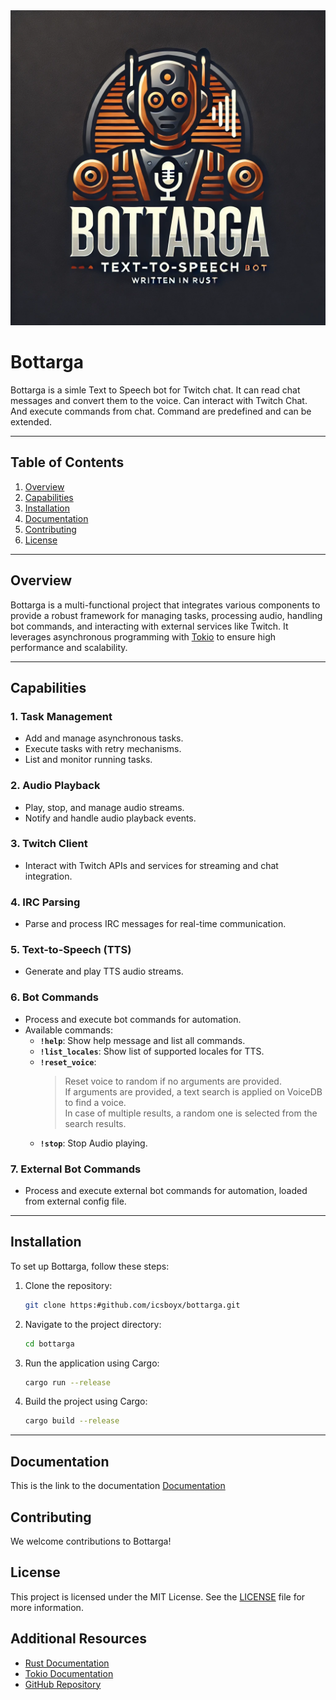 <div style="text-align:center"><img src="assets/img/bottarga.png" /></div>

# Bottarga

Bottarga is a simle Text to Speech bot for Twitch chat.
It can read chat messages and convert them to the voice.
Can interact with Twitch Chat. And execute commands from chat.
Command are predefined and can be extended.

---

## Table of Contents

1. [Overview](#overview)
2. [Capabilities](#capabilities)
3. [Installation](#installation)
4. [Documentation](#documentation)
5. [Contributing](#contributing)
6. [License](#license)

---

## Overview

Bottarga is a multi-functional project that integrates various components to provide a robust framework for managing tasks, processing audio, handling bot commands, and interacting with external services like Twitch. It leverages asynchronous programming with [Tokio](https:#tokio.rs/) to ensure high performance and scalability.

---

## Capabilities

### 1. **Task Management**

- Add and manage asynchronous tasks.
- Execute tasks with retry mechanisms.
- List and monitor running tasks.

### 2. **Audio Playback**

- Play, stop, and manage audio streams.
- Notify and handle audio playback events.

### 3. **Twitch Client**

- Interact with Twitch APIs and services for streaming and chat integration.

### 4. **IRC Parsing**

- Parse and process IRC messages for real-time communication.

### 5. **Text-to-Speech (TTS)**

- Generate and play TTS audio streams.

### 6. **Bot Commands**

- Process and execute bot commands for automation.
- Available commands:
  - **`!help`**: Show help message and list all commands.
  - **`!list_locales`**: Show list of supported locales for TTS.
  - **`!reset_voice`**:
    > Reset voice to random if no arguments are provided.  
    > If arguments are provided, a text search is applied on VoiceDB to find a voice.  
    > In case of multiple results, a random one is selected from the search results.
  - **`!stop`**: Stop Audio playing.

### 7. **External Bot Commands**

- Process and execute external bot commands for automation, loaded from external config file.

---

## Installation

To set up Bottarga, follow these steps:

1. Clone the repository:
   ```bash
   git clone https:#github.com/icsboyx/bottarga.git
   ```
2. Navigate to the project directory:
   ```bash
   cd bottarga
   ```
3. Run the application using Cargo:

   ```bash
   cargo run --release
   ```

4. Build the project using Cargo:
   ```bash
   cargo build --release
   ```

---

## Documentation

This is the link to the documentation [Documentation](docs/README.md)

## Contributing

We welcome contributions to Bottarga!

## License

This project is licensed under the MIT License. See the [LICENSE](LICENSE) file for more information.

## Additional Resources

- [Rust Documentation](https:#doc.rust-lang.org/)
- [Tokio Documentation](https:#tokio.rs/)
- [GitHub Repository](https:#github.com/icsboyx/bottarga)
